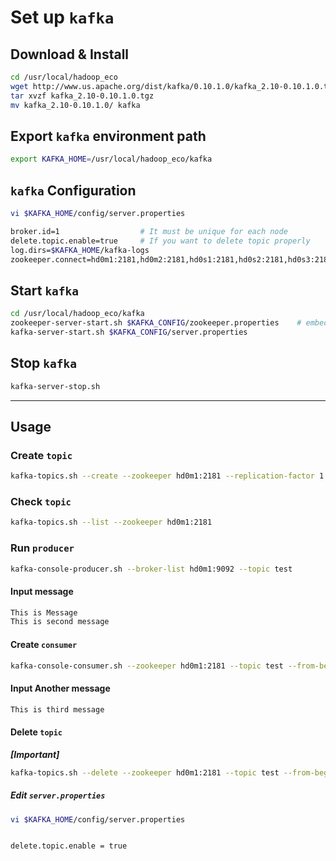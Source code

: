# Set up ```kafka```

## Download & Install

```sh
cd /usr/local/hadoop_eco
wget http://www.us.apache.org/dist/kafka/0.10.1.0/kafka_2.10-0.10.1.0.tgz
tar xvzf kafka_2.10-0.10.1.0.tgz
mv kafka_2.10-0.10.1.0/ kafka
```

## Export ```kafka``` environment path
```sh
export KAFKA_HOME=/usr/local/hadoop_eco/kafka
```

## ```kafka``` Configuration

```sh
vi $KAFKA_HOME/config/server.properties
```

```sh
broker.id=1                  # It must be unique for each node
delete.topic.enable=true     # If you want to delete topic properly
log.dirs=$KAFKA_HOME/kafka-logs
zookeeper.connect=hd0m1:2181,hd0m2:2181,hd0s1:2181,hd0s2:2181,hd0s3:2181,hd0s4:2181

```


## Start ```kafka```
```sh
cd /usr/local/hadoop_eco/kafka
zookeeper-server-start.sh $KAFKA_CONFIG/zookeeper.properties    # embedded zookeeper: zookeeper is needed for running kafka
kafka-server-start.sh $KAFKA_CONFIG/server.properties
```

## Stop ```kafka```
```sh
kafka-server-stop.sh
```

---
## Usage

### Create ```topic```


```sh
kafka-topics.sh --create --zookeeper hd0m1:2181 --replication-factor 1 --partitions 1 --topic test
```

### Check ```topic```
```sh
kafka-topics.sh --list --zookeeper hd0m1:2181
```

### Run ```producer```

```sh
kafka-console-producer.sh --broker-list hd0m1:9092 --topic test
```

#### Input message

```sh
This is Message
This is second message
```

#### Create ```consumer```

```sh
kafka-console-consumer.sh --zookeeper hd0m1:2181 --topic test --from-beginning
```

#### Input Another message

```sh
This is third message
```

#### Delete ```topic```

**_[Important]_**
```sh
kafka-topics.sh --delete --zookeeper hd0m1:2181 --topic test --from-beginning
```


##### Edit ```server.properties```

```sh
vi $KAFKA_HOME/config/server.properties


delete.topic.enable = true
```


